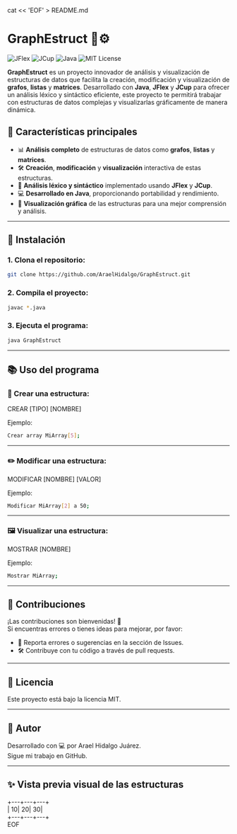 cat << 'EOF' > README.md
# **GraphEstruct** 🎨⚙️  
![JFlex](https://img.shields.io/badge/JFlex-v1.7.0-blue)
![JCup](https://img.shields.io/badge/JCup-v11.1-orange)
![Java](https://img.shields.io/badge/Java-v11.0-red)
![MIT License](https://img.shields.io/badge/License-MIT-green)

**GraphEstruct** es un proyecto innovador de análisis y visualización de estructuras de datos que facilita la creación, modificación y visualización de **grafos**, **listas** y **matrices**. Desarrollado con **Java**, **JFlex** y **JCup** para ofrecer un análisis léxico y sintáctico eficiente, este proyecto te permitirá trabajar con estructuras de datos complejas y visualizarlas gráficamente de manera dinámica.

## **🎯 Características principales**  
- 📊 **Análisis completo** de estructuras de datos como **grafos**, **listas** y **matrices**.
- 🛠️ **Creación**, **modificación** y **visualización** interactiva de estas estructuras.
- 🧠 **Análisis léxico y sintáctico** implementado usando **JFlex** y **JCup**.
- 💻 **Desarrollado en Java**, proporcionando portabilidad y rendimiento.
- 🎨 **Visualización gráfica** de las estructuras para una mejor comprensión y análisis.

---

## **🚀 Instalación**

### 1. Clona el repositorio:
```bash
git clone https://github.com/AraelHidalgo/GraphEstruct.git
```
### 2. Compila el proyecto:
```bash
javac *.java
```
### 3. Ejecuta el programa:
```bash
java GraphEstruct
```
---

## **📚 Uso del programa**  

### 📌 Crear una estructura:

CREAR [TIPO] [NOMBRE]

Ejemplo:
```bash
Crear array MiArray[5];
```
---

### ✏️ Modificar una estructura:

MODIFICAR [NOMBRE] [VALOR]

Ejemplo:
```bash
Modificar MiArray[2] a 50;
```
---

### 🖼️ Visualizar una estructura:

MOSTRAR [NOMBRE]

Ejemplo:
```bash
Mostrar MiArray;
```
---

## **🤝 Contribuciones**  

¡Las contribuciones son bienvenidas! 🚀  
Si encuentras errores o tienes ideas para mejorar, por favor:

- 📂 Reporta errores o sugerencias en la sección de Issues.
- 🛠️ Contribuye con tu código a través de pull requests.

---

## **📜 Licencia**  

Este proyecto está bajo la licencia MIT.

---

## **👤 Autor**  

Desarrollado con 💻 por Arael Hidalgo Juárez.  
Sigue mi trabajo en GitHub.

---

## **✨ Vista previa visual de las estructuras**  

+---+---+---+  
| 10| 20| 30|  
+---+---+---+  
EOF
